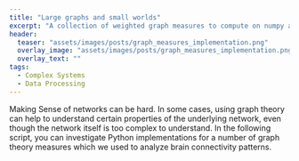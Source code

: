 ```yaml
---
title: "Large graphs and small worlds"
excerpt: "A collection of weighted graph measures to compute on numpy arrays."
header:
  teaser: "assets/images/posts/graph_measures_implementation.png"
  overlay_image: "assets/images/posts/graph_measures_implementation.png"
  overlay_text: ""
tags:
  - Complex Systems
  - Data Processing
---
```


Making Sense of networks can be hard. In some cases, using graph theory can help to understand certain properties of the underlying network, even though the network itself is too complex to understand.
In the following script, you can investigate Python implementations for a number of graph theory measures which we used to analyze brain connectivity patterns.


<style>
iframe{height:14000px !important;}
</style>
<script src="https://gist.github.com/DiGyt/3c06126e678e4b35afdec43a4943917d.js"></script>
